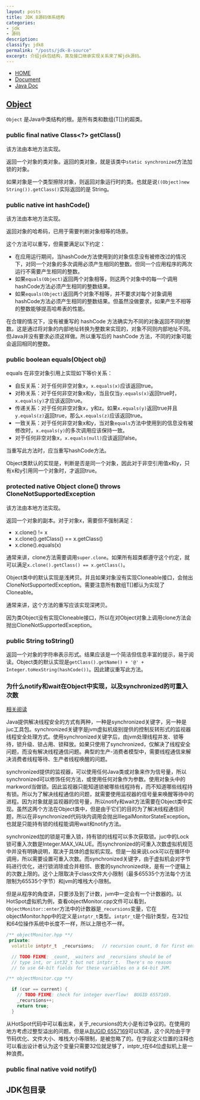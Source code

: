 ```yaml
---
layout: posts
title: JDK 8源码体系结构
categories:
- jdk
- 源码
description: 
classify: jdk8
permalink: "/posts/jdk-8-source"
excerpt: 介绍jdk包结构，类及接口继承实现关系来了解jdk源码。
---
```

 
+ [HOME](https://docs.oracle.com/javase/8/)
+ [Document](https://docs.oracle.com/javase/8/docs/technotes/tools/windows/toc.html)
+ [Java Doc](https://docs.oracle.com/javase/8/docs/api/index.html)

## [Object](https://docs.oracle.com/javase/8/docs/api/java/lang/Object.html)

`Object` 是Java中类结构的根。是所有类和数组(T[])的超类。

### public final native Class<?> getClass()

该方法由本地方法实现。

返回一个对象的类对象。返回的类对象，就是该类中`static synchronized`方法加锁的对象。

如果对象是一个类型擦除对象，则返回对象运行时的类。也就是说`((Object)new String()).getClass()`实际返回的是 String。

### public native int hashCode()

该方法由本地方法实现。

返回对象的哈希码，已用于需要判断对象相等的场景。

这个方法可以重写，但需要满足以下约定：

+ 在应用运行期间，当hashCode方法使用到的对象信息没有被修改过的情况下，对同一个对象的多次调用必须产生相同的整数。但同一个应用程序的两次运行不需要产生相同的整数。
+ 如果`equals(Object)`返回两个对象相等，则这两个对象中的每一个调用hashCode方法必须产生相同的整数结果。
+ 如果`equals(Object)`返回两个对象不相等，并不要求对每个对象调用hashCode方法必须产生相同的整数结果。但虽然没做要求，如果产生不相等的整数能够提高哈希表的性能。

在合理的情况下，没有被重写的 hashCode 方法确实为不同的对象返回不同的整数。这是通过将对象的内部地址转换为整数来实现的，对象不同则内部地址不同。但Java并没有要求必须这样做。所以重写后的 hashCode 方法，不同的对象可能会返回相同的整数。

### public boolean equals(Object obj)

 equals 在非空对象引用上实现如下等价关系：

+ 自反关系：对于任何非空对象x，`x.equals(x)`应该返回true。
+ 对称关系：对于任何非空对象x和y，当且仅当`y.equals(x)`返回true时，`x.equals(y)`才应该返回true。
+ 传递关系：对于任何非空对象x，y和z。如果`x.equals(y)`返回true并且`y.equals(z)`返回true，那么`x.equals(z)`应该返回true。
+ 一致关系：对于任何非空对象x和y，当对象`equals`方法中使用到的信息没有被修改时，`x.equals(y)`的多次调用应该保持一致。
+ 对于任何非空对象x，`x.equals(null)`应该返回false。

当重写此方法时，应当重写hashCode方法。

Object类默认的实现是，判断是否是同一个对象，因此对于非空引用值x和y，只有x和y引用同一个对象时，才返回true。

### protected native Object clone() throws CloneNotSupportedException

该方法由本地方法实现。

返回一个对象的副本。对于对象x，需要但不强制满足：

+ x.clone() != x
+ x.clone().getClass() == x.getClass()
+ x.clone().equals(x)

通常来讲，clone方法需要调用`super.clone`。如果所有超类都遵守这个约定，就可以满足`x.clone().getClass() == x.getClass()`。

Object类中的默认实现是浅拷贝。并且如果对象没有实现Cloneable接口，会抛出CloneNotSupportedException。需要注意所有数组T[]都认为实现了Cloneable。

通常来讲，这个方法的重写应该实现深拷贝。

因为类Object没有实现Cloneable接口，所以在对Object对象上调用clone方法会抛出CloneNotSupportedException。

### public String toString()

返回一个对象的字符串表示形式。结果应该是一个简洁但信息丰富的提示，易于阅读。Object类的默认实现是`getClass().getName() + '@' + Integer.toHexString(hashCode())`。因此建议重写此方法。

### 为什么notify和wait在Object中实现，以及synchronized的可重入次数

[相关阅读](https://www.one-tab.com/page/XYutdKpNQdOqbfwM9NeiIw)

Java提供解决线程安全的方式有两种，一种是synchronized关键字，另一种是juc工具包。synchronized关键字是jvm虚拟机级别提供的控制反转形式的监视器线程安全处理方式。使用synchronized关键字后，由jvm处理线程并发、锁等待，锁升级、锁占用、锁释放。如果只使用了synchronized，仅解决了线程安全问题，而没有解决线程通信问题。典型的生产-消费者模型中，需要线程通信来解决消费者线程等待、生产者线程唤醒的问题。

synchronized提供的监视器，可以使用任何Java类或对象来作为信号量，所以synchronized可以修饰任何方法，或使用任何对象作为参数。使用对象头中的markword当做锁。因此监视器只能知道锁被哪些线程持有，而不知道哪些线程持有锁。所以为了解决线程通信的问题，就需要使用监视器的信号量来唤醒等待中的进程。因为对象就是监视器的信号量，所以notify和wait方法需要在Object类中实现。虽然这两个方法在Object类中，但是由于它们的目的为了解决线程通信问题，所以在非synchronized代码块内调用会抛出IllegalMonitorStateException。也就是只能持有锁的线程能调用wait和notify方法。

synchronized加的锁是可重入锁，持有锁的线程可以多次获取锁。juc中的Lock锁可重入次数是Integer.MAX_VALUE。而synchronized的可重入次数虚拟机规范中并没有明确说明，取决于具体的虚拟机实现。但是一般来说Lock可以在循环中调用，所以需要设置可重入次数。而synchronized关键字，由于虚拟机会对字节码进行优化，进行锁消除或合并相邻、嵌套的synchronized块，是有一个逻辑上的次数上限的。这个上限取决于class文件大小限制（最多65535个方法每个方法限制为65535个字节）和jvm的堆栈大小限制。

但是从程序的角度讲，只要涉及到了计数，jvm中一定会有一个计数器的。以HotSpot虚拟机为例，查看objectMonitor.cpp文件可以看到，`ObjectMonitor::enter`方法中的计数器是`_recursions`变量，它在objectMonitor.hpp中的定义是`intptr_t`类型。`intptr_t`是个指针类型，在32位和64位操作系统中长度不一样，所以上限也不一样。

``` c++
/** objectMonitor.hpp **/
 private:
  volatile intptr_t  _recursions;   // recursion count, 0 for first entry

  // TODO-FIXME: _count, _waiters and _recursions should be of
  // type int, or int32_t but not intptr_t.  There's no reason
  // to use 64-bit fields for these variables on a 64-bit JVM.
```

``` c++
/** objectMonitor.cpp **/

  if (cur == current) {
    // TODO-FIXME: check for integer overflow!  BUGID 6557169.
    _recursions++;
    return true;
  }
```

从HotSpot代码中可以看出来，关于_recursions的大小是有过争议的。在使用的地方考虑过整型溢出的问题。但是从[BUGID 6557169](https://bugs.java.com/bugdatabase/view_bug.do?bug_id=6557169)可以知道，这个风险由于字节码优化、文件大小、堆栈大小等限制，是被忽略了的。在字段定义位置的注释也可以看出设计者认为这个变量只需要32位就足够了，intptr_t在64位虚拟机上是一种浪费。

### public final native void notify()

## JDK包目录

